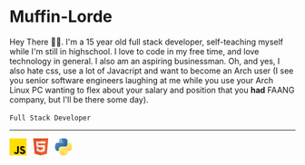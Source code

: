 # Muffin-Lorde

Hey There 👋🏽. I'm a 15 year old full stack developer, self-teaching myself while I'm still in highschool. I love to code in my free time, and love technology in general. I also am an aspiring businessman. Oh, and yes, I also hate css, use a lot of Javacript and want to become an Arch user (I see you senior software engineers laughing at me while you use your Arch Linux PC wanting to flex about your salary and position that you **had** FAANG company, but I'll be there some day). </br>

``Full Stack Developer``

---

<img align="left" alt="JavaScript" width="30px" style="padding-right:10px;" src="./icons/Javascript.png"/>
<img align="left" alt="JavaScript" width="30px" style="padding-right:10px;" src="./icons/HTML.png"/>
<img align="left" alt="JavaScript" width="30px" style="padding-right:10px;" src="./icons/Python.png"/>
